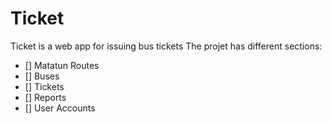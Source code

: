 # Ticket
Ticket is a web app for  issuing bus tickets
The projet has different sections:

  - [] Matatun Routes
  - []  Buses
  - [] Tickets
  - [] Reports
  - [] User Accounts
 
